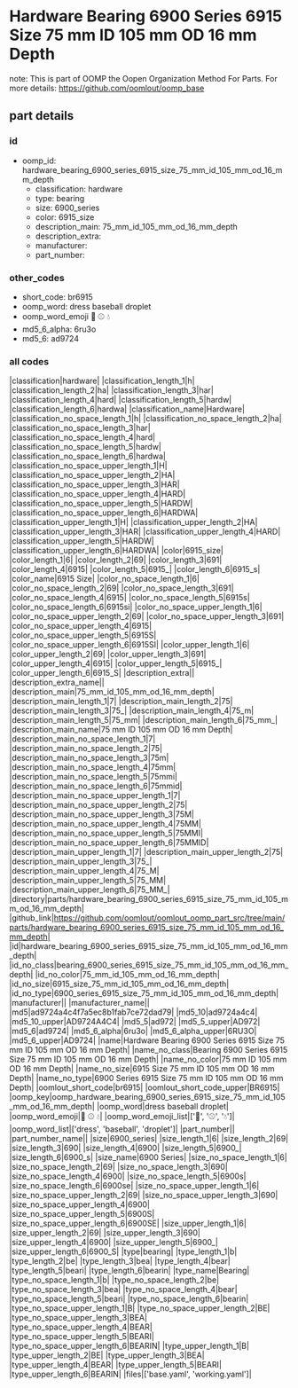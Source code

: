 # Hardware Bearing 6900 Series 6915 Size 75 mm ID 105 mm OD 16 mm Depth  

note: This is part of OOMP the Oopen Organization Method For Parts. For more details: https://github.com/oomlout/oomp_base

##  part details





### id
* oomp_id: hardware_bearing_6900_series_6915_size_75_mm_id_105_mm_od_16_mm_depth
  * classification: hardware
  * type: bearing
  * size: 6900_series
  * color: 6915_size
  * description_main: 75_mm_id_105_mm_od_16_mm_depth
  * description_extra: 
  * manufacturer: 
  * part_number: 

### other_codes
* short_code: br6915
* oomp_word: dress baseball droplet
* oomp_word_emoji :dress: :baseball: :droplet:
* md5_6_alpha: 6ru3o
* md5_6: ad9724

### all codes 
|classification|hardware|
|classification_length_1|h|
|classification_length_2|ha|
|classification_length_3|har|
|classification_length_4|hard|
|classification_length_5|hardw|
|classification_length_6|hardwa|
|classification_name|Hardware|
|classification_no_space_length_1|h|
|classification_no_space_length_2|ha|
|classification_no_space_length_3|har|
|classification_no_space_length_4|hard|
|classification_no_space_length_5|hardw|
|classification_no_space_length_6|hardwa|
|classification_no_space_upper_length_1|H|
|classification_no_space_upper_length_2|HA|
|classification_no_space_upper_length_3|HAR|
|classification_no_space_upper_length_4|HARD|
|classification_no_space_upper_length_5|HARDW|
|classification_no_space_upper_length_6|HARDWA|
|classification_upper_length_1|H|
|classification_upper_length_2|HA|
|classification_upper_length_3|HAR|
|classification_upper_length_4|HARD|
|classification_upper_length_5|HARDW|
|classification_upper_length_6|HARDWA|
|color|6915_size|
|color_length_1|6|
|color_length_2|69|
|color_length_3|691|
|color_length_4|6915|
|color_length_5|6915_|
|color_length_6|6915_s|
|color_name|6915 Size|
|color_no_space_length_1|6|
|color_no_space_length_2|69|
|color_no_space_length_3|691|
|color_no_space_length_4|6915|
|color_no_space_length_5|6915s|
|color_no_space_length_6|6915si|
|color_no_space_upper_length_1|6|
|color_no_space_upper_length_2|69|
|color_no_space_upper_length_3|691|
|color_no_space_upper_length_4|6915|
|color_no_space_upper_length_5|6915S|
|color_no_space_upper_length_6|6915SI|
|color_upper_length_1|6|
|color_upper_length_2|69|
|color_upper_length_3|691|
|color_upper_length_4|6915|
|color_upper_length_5|6915_|
|color_upper_length_6|6915_S|
|description_extra||
|description_extra_name||
|description_main|75_mm_id_105_mm_od_16_mm_depth|
|description_main_length_1|7|
|description_main_length_2|75|
|description_main_length_3|75_|
|description_main_length_4|75_m|
|description_main_length_5|75_mm|
|description_main_length_6|75_mm_|
|description_main_name|75 mm ID 105 mm OD 16 mm Depth|
|description_main_no_space_length_1|7|
|description_main_no_space_length_2|75|
|description_main_no_space_length_3|75m|
|description_main_no_space_length_4|75mm|
|description_main_no_space_length_5|75mmi|
|description_main_no_space_length_6|75mmid|
|description_main_no_space_upper_length_1|7|
|description_main_no_space_upper_length_2|75|
|description_main_no_space_upper_length_3|75M|
|description_main_no_space_upper_length_4|75MM|
|description_main_no_space_upper_length_5|75MMI|
|description_main_no_space_upper_length_6|75MMID|
|description_main_upper_length_1|7|
|description_main_upper_length_2|75|
|description_main_upper_length_3|75_|
|description_main_upper_length_4|75_M|
|description_main_upper_length_5|75_MM|
|description_main_upper_length_6|75_MM_|
|directory|parts/hardware_bearing_6900_series_6915_size_75_mm_id_105_mm_od_16_mm_depth|
|github_link|https://github.com/oomlout/oomlout_oomp_part_src/tree/main/parts/hardware_bearing_6900_series_6915_size_75_mm_id_105_mm_od_16_mm_depth|
|id|hardware_bearing_6900_series_6915_size_75_mm_id_105_mm_od_16_mm_depth|
|id_no_class|bearing_6900_series_6915_size_75_mm_id_105_mm_od_16_mm_depth|
|id_no_color|75_mm_id_105_mm_od_16_mm_depth|
|id_no_size|6915_size_75_mm_id_105_mm_od_16_mm_depth|
|id_no_type|6900_series_6915_size_75_mm_id_105_mm_od_16_mm_depth|
|manufacturer||
|manufacturer_name||
|md5|ad9724a4c4f7a5ec8b1fab7ce72dad79|
|md5_10|ad9724a4c4|
|md5_10_upper|AD9724A4C4|
|md5_5|ad972|
|md5_5_upper|AD972|
|md5_6|ad9724|
|md5_6_alpha|6ru3o|
|md5_6_alpha_upper|6RU3O|
|md5_6_upper|AD9724|
|name|Hardware Bearing 6900 Series 6915 Size 75 mm ID 105 mm OD 16 mm Depth|
|name_no_class|Bearing 6900 Series 6915 Size 75 mm ID 105 mm OD 16 mm Depth|
|name_no_color|75 mm ID 105 mm OD 16 mm Depth|
|name_no_size|6915 Size 75 mm ID 105 mm OD 16 mm Depth|
|name_no_type|6900 Series 6915 Size 75 mm ID 105 mm OD 16 mm Depth|
|oomlout_short_code|br6915|
|oomlout_short_code_upper|BR6915|
|oomp_key|oomp_hardware_bearing_6900_series_6915_size_75_mm_id_105_mm_od_16_mm_depth|
|oomp_word|dress baseball droplet|
|oomp_word_emoji|:dress: :baseball: :droplet:|
|oomp_word_emoji_list|[':dress:', ':baseball:', ':droplet:']|
|oomp_word_list|['dress', 'baseball', 'droplet']|
|part_number||
|part_number_name||
|size|6900_series|
|size_length_1|6|
|size_length_2|69|
|size_length_3|690|
|size_length_4|6900|
|size_length_5|6900_|
|size_length_6|6900_s|
|size_name|6900 Series|
|size_no_space_length_1|6|
|size_no_space_length_2|69|
|size_no_space_length_3|690|
|size_no_space_length_4|6900|
|size_no_space_length_5|6900s|
|size_no_space_length_6|6900se|
|size_no_space_upper_length_1|6|
|size_no_space_upper_length_2|69|
|size_no_space_upper_length_3|690|
|size_no_space_upper_length_4|6900|
|size_no_space_upper_length_5|6900S|
|size_no_space_upper_length_6|6900SE|
|size_upper_length_1|6|
|size_upper_length_2|69|
|size_upper_length_3|690|
|size_upper_length_4|6900|
|size_upper_length_5|6900_|
|size_upper_length_6|6900_S|
|type|bearing|
|type_length_1|b|
|type_length_2|be|
|type_length_3|bea|
|type_length_4|bear|
|type_length_5|beari|
|type_length_6|bearin|
|type_name|Bearing|
|type_no_space_length_1|b|
|type_no_space_length_2|be|
|type_no_space_length_3|bea|
|type_no_space_length_4|bear|
|type_no_space_length_5|beari|
|type_no_space_length_6|bearin|
|type_no_space_upper_length_1|B|
|type_no_space_upper_length_2|BE|
|type_no_space_upper_length_3|BEA|
|type_no_space_upper_length_4|BEAR|
|type_no_space_upper_length_5|BEARI|
|type_no_space_upper_length_6|BEARIN|
|type_upper_length_1|B|
|type_upper_length_2|BE|
|type_upper_length_3|BEA|
|type_upper_length_4|BEAR|
|type_upper_length_5|BEARI|
|type_upper_length_6|BEARIN|
|files|['base.yaml', 'working.yaml']|
